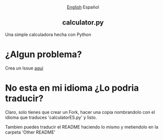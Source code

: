 <p align="center">
 <a href="https://github.com/PGSCOM/calculator.py/blob/main/Other%20README/READMEEN.md">English</a>
 Español
 <h2 align="center">calculator.py</h2>
</p>

Una simple calculadora hecha con Python

# ¿Algun problema?
Crea un Issue [aquí](https://github.com/PGSCOM/calculator.py/issues/new)

# No esta en mi idioma ¿Lo podria traducir?
Claro, solo tienes que crear un Fork, hacer una copia nombrandolo con el idioma que traduces 'calculatorES.py' y listo. 

Tambien puedes traducir el README haciendo lo mismo y metiendolo en la carpeta 'Other README'